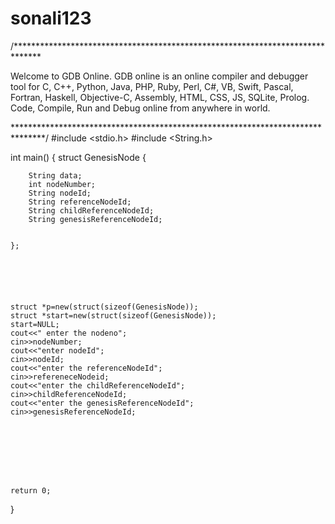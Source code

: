 # sonali123
/******************************************************************************

Welcome to GDB Online.
GDB online is an online compiler and debugger tool for C, C++, Python, Java, PHP, Ruby, Perl,
C#, VB, Swift, Pascal, Fortran, Haskell, Objective-C, Assembly, HTML, CSS, JS, SQLite, Prolog.
Code, Compile, Run and Debug online from anywhere in world.

*******************************************************************************/
#include <stdio.h>
#include <String.h>


int main()
{
    struct GenesisNode
    { 
        
        String data;
        int nodeNumber;
        String nodeId;
        String referenceNodeId;
        String childReferenceNodeId;
        String genesisReferenceNodeId;
        
        
    };
    
    
    
    
    
    
    struct *p=new(struct(sizeof(GenesisNode));
    struct *start=new(struct(sizeof(GenesisNode));
    start=NULL;
    cout<<" enter the nodeno";
    cin>>nodeNumber;
    cout<<"enter nodeId";
    cin>>nodeId;
    cout<<"enter the referenceNodeId";
    cin>>refereneceNodeid;
    cout<<"enter the childReferenceNodeId";
    cin>>childReferenceNodeId;
    cout<<"enter the genesisReferenceNodeId";
    cin>>genesisReferenceNodeId;
    
    
    
    
    
    
    

    return 0;
}

